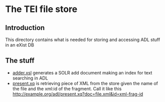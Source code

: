 
# The TEI file store

## Introduction

This directory contains what is needed for storing and accessing ADL stuff in
an eXist DB 

## The stuff

* [adder.xsl](../transforms/adder.xsl) generates a SOLR add document making an
  index for text searching in ADL
* [present.xq](./present.xq) is retrieving piece of XML from the store given
  the name of the file and the xml:id of the fragment. Call it like this
  http://example.org/adl/present.xq?doc=file.xml&id=xml-frag-id
